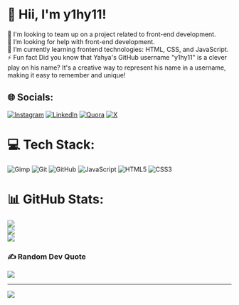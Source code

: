 # 👋 Hii, I'm y1hy11!
👯 I'm looking to team up on a project related to front-end development.<br>🤝 I’m looking for help with front-end development.<br>🌱 I’m currently learning frontend technologies: HTML, CSS, and JavaScript.<br>⚡ Fun fact Did you know that Yahya's GitHub username "y1hy11" is a clever play on his name? It's a creative way to represent his name in a username, making it easy to remember and unique!


## 🌐 Socials:
[![Instagram](https://img.shields.io/badge/Instagram-%23E4405F.svg?logo=Instagram&logoColor=white)](https://instagram.com/y1hy1_1) [![LinkedIn](https://img.shields.io/badge/LinkedIn-%230077B5.svg?logo=linkedin&logoColor=white)](https://linkedin.com/in/yahya-elalaoui) [![Quora](https://img.shields.io/badge/Quora-%23B92B27.svg?logo=Quora&logoColor=white)](https://quora.com/profile/Y1hy11) [![X](https://img.shields.io/badge/X-black.svg?logo=X&logoColor=white)](https://x.com/Y1HY1_11) 


# 💻 Tech Stack:
![Gimp](https://img.shields.io/badge/Gimp-657D8B?style=for-the-badge&logo=gimp&logoColor=FFFFFF) ![Git](https://img.shields.io/badge/git-%23F05033.svg?style=for-the-badge&logo=git&logoColor=white) ![GitHub](https://img.shields.io/badge/github-%23121011.svg?style=for-the-badge&logo=github&logoColor=white) ![JavaScript](https://img.shields.io/badge/javascript-%23323330.svg?style=for-the-badge&logo=javascript&logoColor=%23F7DF1E) ![HTML5](https://img.shields.io/badge/html5-%23E34F26.svg?style=for-the-badge&logo=html5&logoColor=white) ![CSS3](https://img.shields.io/badge/css3-%231572B6.svg?style=for-the-badge&logo=css3&logoColor=white) 


# 📊 GitHub Stats:
![](https://github-readme-stats.vercel.app/api?username=y1hy11&theme=tokyonight&hide_border=false&include_all_commits=true&count_private=true)<br/>
![](https://github-readme-streak-stats.herokuapp.com/?user=y1hy11&theme=tokyonight&hide_border=false)<br/>
![](https://github-readme-stats.vercel.app/api/top-langs/?username=y1hy11&theme=tokyonight&hide_border=false&include_all_commits=true&count_private=true&layout=compact)



### ✍️ Random Dev Quote
![](https://quotes-github-readme.vercel.app/api?type=horizontal&theme=radical)

---
[![](https://visitcount.itsvg.in/api?id=y1hy11&icon=0&color=0)](https://visitcount.itsvg.in)

<!-- Proudly created with GPRM ( https://gprm.itsvg.in ) -->
